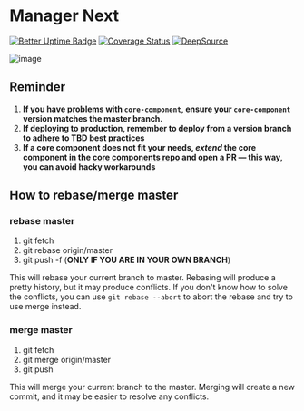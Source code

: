 # Manager Next

[![Better Uptime Badge](https://betteruptime.com/status-badges/v1/monitor/h5qi.svg)](https://betteruptime.com/?utm_source=status_badge)
[![Coverage Status](https://coveralls.io/repos/github/storipress/manager-next/badge.svg?branch=master&t=rgTShI)](https://coveralls.io/github/storipress/manager-next?branch=master)
[![DeepSource](https://deepsource.io/gh/storipress/manager-next.svg/?label=active+issues&show_trend=true&token=lP6Tl0QazSezHHH11krSA5w6)](https://deepsource.io/gh/storipress/manager-next/?ref=repository-badge)

![image](https://user-images.githubusercontent.com/53453555/164131656-b61584af-4744-4586-9bae-e9ba51a8b8c7.png)

## Reminder

1. **If you have problems with `core-component`, ensure your `core-component` version matches the master branch.**
2. **If deploying to production, remember to deploy from a version branch to adhere to TBD best practices**
3. **If a core component does not fit your needs, _extend_ the core component in the [core components repo](https://github.com/storipress/core-component) and open a PR — this way, you can avoid hacky workarounds**

## How to rebase/merge master

### rebase master

1. git fetch
2. git rebase origin/master
3. git push -f (**ONLY IF YOU ARE IN YOUR OWN BRANCH**)

This will rebase your current branch to master. Rebasing will produce a pretty history, but it may produce conflicts.
If you don't know how to solve the conflicts, you can use `git rebase --abort` to abort the rebase and try to use merge instead.

### merge master

1. git fetch
2. git merge origin/master
3. git push

This will merge your current branch to the master. Merging will create a new commit, and it may be easier to resolve any conflicts.

